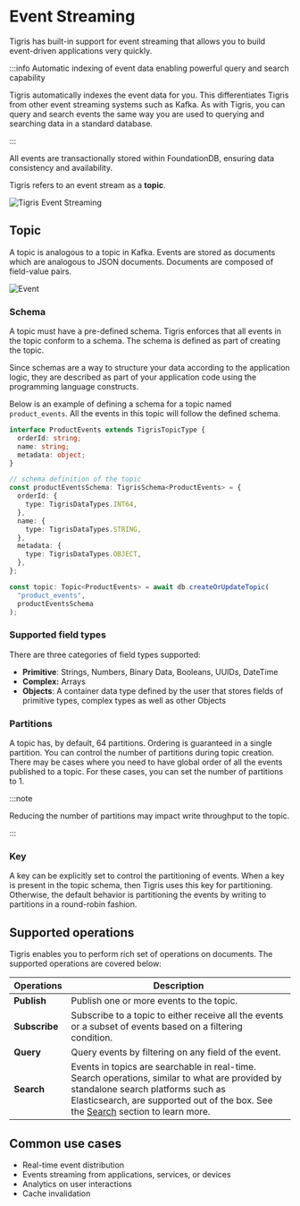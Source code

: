 # Event Streaming

Tigris has built-in support for event streaming that allows you to build
event-driven applications very quickly.

:::info Automatic indexing of event data enabling powerful query and search capability

Tigris automatically indexes the
event data for you. This differentiates Tigris from other event streaming
systems such as Kafka. As with Tigris, you can query and search events the
same way you are used to querying and searching data in a standard database.

:::

All events are transactionally stored within FoundationDB, ensuring data
consistency and availability.

Tigris refers to an event stream as a **topic**.

![Tigris Event Streaming](/img/event-streaming.png)

## Topic

A topic is analogous to a topic in Kafka. Events are stored as documents which are
analogous to JSON documents. Documents are composed of field-value pairs.

![Event](/img/message.jpg)

### Schema

A topic must have a pre-defined schema. Tigris enforces that all events in
the topic conform to a schema. The schema is defined as part of creating the
topic.

Since schemas are a way to structure your data according to the application
logic, they are described as part of your application code using the
programming language constructs.

Below is an example of defining a schema for a topic named `product_events`.
All the events in this topic will follow the defined schema.

```ts
interface ProductEvents extends TigrisTopicType {
  orderId: string;
  name: string;
  metadata: object;
}

// schema definition of the topic
const productEventsSchema: TigrisSchema<ProductEvents> = {
  orderId: {
    type: TigrisDataTypes.INT64,
  },
  name: {
    type: TigrisDataTypes.STRING,
  },
  metadata: {
    type: TigrisDataTypes.OBJECT,
  },
};

const topic: Topic<ProductEvents> = await db.createOrUpdateTopic(
  "product_events",
  productEventsSchema
);
```

### Supported field types

There are three categories of field types supported:

- **Primitive**: Strings, Numbers, Binary Data, Booleans, UUIDs, DateTime
- **Complex:** Arrays
- **Objects**: A container data type defined by the user that stores fields
  of primitive types, complex types as well as other Objects

### Partitions

A topic has, by default, 64 partitions. Ordering is guaranteed in a single
partition. You can control the number of partitions during topic creation.
There may be cases where you need to have global order of all the events
published to a topic. For these cases, you can set the number of partitions
to 1.

:::note

Reducing the number of partitions may impact write throughput to the topic.

:::

### Key

A key can be explicitly set to control the partitioning of events. When a
key is present in the topic schema, then Tigris uses this key for
partitioning. Otherwise, the default behavior is partitioning the events by
writing to partitions in a round-robin fashion.

## Supported operations

Tigris enables you to perform rich set of operations on documents. The
supported operations are covered below:

| Operations    | Description                                                                                                                                                                                                                            |
| ------------- | -------------------------------------------------------------------------------------------------------------------------------------------------------------------------------------------------------------------------------------- |
| **Publish**   | Publish one or more events to the topic.                                                                                                                                                                                               |
| **Subscribe** | Subscribe to a topic to either receive all the events or a subset of events based on a filtering condition.                                                                                                                            |
| **Query**     | Query events by filtering on any field of the event.                                                                                                                                                                                   |
| **Search**    | Events in topics are searchable in real-time. Search operations, similar to what are provided by standalone search platforms such as Elasticsearch, are supported out of the box. See the [Search](/searching/) section to learn more. |

## Common use cases

- Real-time event distribution
- Events streaming from applications, services, or devices
- Analytics on user interactions
- Cache invalidation
